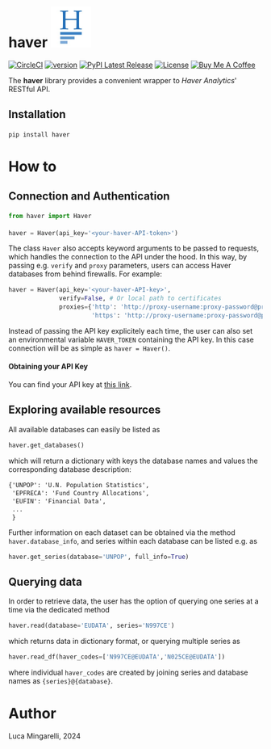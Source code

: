 # haver <img src="https://raw.githubusercontent.com/LucaMingarelli/haver/master/haver/res/haver.jpg"  width="80">

[![CircleCI](https://dl.circleci.com/status-badge/img/gh/LucaMingarelli/haver/tree/master.svg?style=svg)](https://dl.circleci.com/status-badge/redirect/gh/LucaMingarelli/haver/tree/master)
[![version](https://img.shields.io/badge/version-0.4.5-success.svg)](#)
[![PyPI Latest Release](https://img.shields.io/pypi/v/haver.svg)](https://pypi.org/project/haver/)
[![License](https://img.shields.io/pypi/l/bindata.svg)](https://github.com/LucaMingarelli/haver/blob/master/LICENSE.md)
<a href="https://www.buymeacoffee.com/lucamingarelli" target="_blank"><img src="https://cdn.buymeacoffee.com/buttons/v2/arial-yellow.png" alt="Buy Me A Coffee" style="height: 30px !important;width: 109px !important;" ></a>

[//]: # ([![Downloads]&#40;https://static.pepy.tech/personalized-badge/bindata?period=total&units=international_system&left_color=grey&right_color=blue&left_text=Downloads&#41;]&#40;https://pepy.tech/project/bindata&#41;)

The **haver** library provides a convenient wrapper to *Haver Analytics*' RESTful API. 

## Installation

`pip install haver`

# How to

## Connection and Authentication
```python
from haver import Haver

haver = Haver(api_key='<your-haver-API-token>')
```

The class `Haver` also accepts keyword arguments to be passed to requests, 
which handles the connection to the API under the hood. In this way, 
by passing e.g. `verify` and `proxy` parameters, users can access Haver databases from behind firewalls.
For example:
```python
haver = Haver(api_key='<your-haver-API-key>',
              verify=False, # Or local path to certificates 
              proxies={'http': 'http://proxy-username:proxy-password@proxy-server.com:8080',
                       'https': 'http://proxy-username:proxy-password@proxy-server.com:8080'})
```

Instead of passing the API key explicitely each time, 
the user can also set an environmental variable `HAVER_TOKEN` containing the API key. 
In this case connection will be as simple as 
`haver = Haver()`.

#### Obtaining your API Key
You can find your API key at [this link](https://impala.haverview.com/).


## Exploring available resources

All available databases can easily be listed as

```python
haver.get_databases()
```

which will return a dictionary with keys the database names and values the corresponding database description:
```text
{'UNPOP': 'U.N. Population Statistics',
 'EPFRECA': 'Fund Country Allocations',
 'EUFIN': 'Financial Data',
 ...
 }
```

Further information on each dataset can be obtained via the method `haver.database_info`, 
and series within each database can be listed e.g. as

```python
haver.get_series(database='UNPOP', full_info=True)
```

<!-- In addition, a search function is also available to allow the user to search series by their descriptions, 
for example as:

```python
haver.search(query='employment')
``` -->

## Querying data

In order to retrieve data, the user has the option of querying 
one series at a time via the dedicated method

```python
haver.read(database='EUDATA', series='N997CE')
```

which returns data in dictionary format, or querying multiple series
as
```python
haver.read_df(haver_codes=['N997CE@EUDATA','N025CE@EUDATA'])
```
where individual `haver_codes` are created by joining series and database names as `{series}@{database}`.

<!-- Finally, a database of available recessions can be obtained as

```python
haver.recessions()
``` -->



# Author
Luca Mingarelli, 2024

